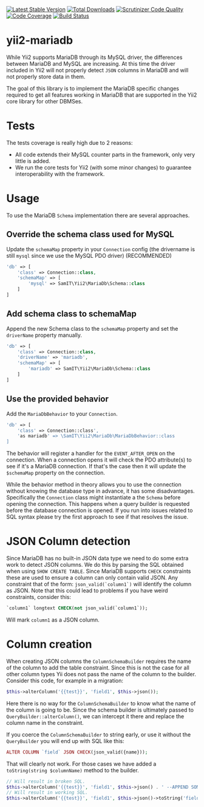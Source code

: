 [![Latest Stable Version](https://img.shields.io/packagist/v/SAM-IT/yii2-mariadb.svg)](https://packagist.org/packages/sam-it/yii2-mariadb)
[![Total Downloads](https://img.shields.io/packagist/dt/SAM-IT/yii2-mariadb.svg)](https://packagist.org/sam-it/yii2-mariadb)
[![Scrutinizer Code Quality](https://scrutinizer-ci.com/g/SAM-IT/yii2-mariadb/badges/quality-score.png?b=master)](https://scrutinizer-ci.com/g/SAM-IT/yii2-mariadb/?branch=master)
[![Code Coverage](https://scrutinizer-ci.com/g/SAM-IT/yii2-mariadb/badges/coverage.png?b=master)](https://scrutinizer-ci.com/g/SAM-IT/yii2-mariadb/?branch=master)
[![Build Status](https://travis-ci.org/SAM-IT/yii2-mariadb.svg?branch=master)](https://travis-ci.org/SAM-IT/yii2-mariadb)

# yii2-mariadb
While Yii2 supports MariaDB through its MySQL driver, the differences between MariaDB and MySQL are increasing.
At this time the driver included in Yii2 will not properly detect `JSON` columns in MariaDB and will not properly store
data in them.

The goal of this library is to implement the MariaDB specific changes required to get all features working in MariaDB that
are supported in the Yii2 core library for other DBMSes.

# Tests
The tests coverage is really high due to 2 reasons:
- All code extends their MySQL counter parts in the framework, only very little is added.
- We run the core tests for Yii2 (with some minor changes) to guarantee interoperability with the framework.

# Usage
To use the MariaDB `Schema` implementation there are several approaches.

## Override the schema class used for MySQL
Update the `schemaMap` property in your `Connection` config (the drivername is still `mysql` since we use the MySQL PDO driver) (RECOMMENDED)

```php
'db' => [
    'class' => Connection::class,
    'schemaMap' => [
        'mysql' => SamIT\Yii2\MariaDb\Schema::class
    ]
]
```

## Add schema class to schemaMap
Append the new Schema class to the `schemaMap` property and set the `driverName` property manually.

```php
'db' => [
    'class' => Connection::class,
    'driverName' => 'mariadb',
    'schemaMap' => [
        'mariadb' => SamIT\Yii2\MariaDb\Schema::class
    ]
]
```

## Use the provided behavior
Add the `MariaDbBehavior` to your `Connection`.
```php
'db' => [
    'class' => Connection::class',
    'as mariadb' => \SamIT\Yii2\MariaDb\MariaDbBehavior::class
]
```

The behavior will register a handler for the `EVENT_AFTER_OPEN` on the connection.
When a connection opens it will check the PDO attribute(s) to see if it's a MariaDB connection.
If that's the case then it will update the `$schemaMap` property on the connection.

While the behavior method in theory allows you to use the connection without knowing the database type in advance, it has some disadvantages.
Specifically the `Connection` class might instantiate a the `Schema` before opening the connection. This happens when a query builder is requested before the database connection is opened.
If you run into issues related to SQL syntax please try the first approach to see if that resolves the issue.

# JSON Column detection
Since MariaDB has no built-in JSON data type we need to do some extra work to detect JSON columns.
We do this by parsing the SQL obtained when using `SHOW CREATE TABLE`. Since MariaDB supports `CHECK` constraints these are used to ensure a column can only contain valid JSON.
Any constraint that of the form: ``json_valid(`column1`)`` will identify the column as JSON. Note that this could lead to problems if you have weird constraints, consider this:
```sql
`column1` longtext CHECK(not json_valid(`column1`));
```
Will mark `column1` as a JSON column.

# Column creation
When creating JSON columns the `ColumnSchemaBuilder` requires the name of the column to add the table constraint.
Since this is not the case for all other column types Yii does not pass the name of the column to the builder.
Consider this code, for example in a migration:

```php
$this->alterColumn('{{test}}', 'field1', $this->json());
```

Here there is no way for the `ColumnSchemaBuilder` to know what the name of the column is going to be.
Since the schema builder is ultimately passed to `QueryBuilder::alterColumn()`, we can intercept it there and replace the column name in the constraint.

If you coerce the `ColumnSchemaBuilder` to string early, or use it without the `QueryBuilder` you will end up with SQL like this:
```php
ALTER COLUMN `field` JSON CHECK(json_valid({name}));
```
That will clearly not work.
For those cases we have added a `toString(string $columnName)` method to the builder.
```php
// Will result in broken SQL.
$this->alterColumn('{{test}}', 'field1', $this->json() . ' --APPEND SOMETHING');
// Will result in working SQL.
$this->alterColumn('{{test}}', 'field1', $this->json()->toString('field1') . ' --APPEND SOMETHING');
```
